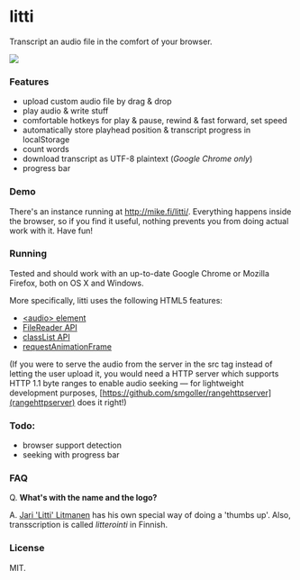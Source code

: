 litti
=====

Transcript an audio file in the comfort of your browser.

![](https://raw.github.com/mieky/litti/master/litti.png)

### Features

- upload custom audio file by drag & drop
- play audio & write stuff
- comfortable hotkeys for play & pause, rewind & fast forward, set speed
- automatically store playhead position & transcript progress in localStorage
- count words
- download transcript as UTF-8 plaintext (*Google Chrome only*)
- progress bar

### Demo

There's an instance running at http://mike.fi/litti/. Everything happens inside the browser, so if you find it useful, nothing prevents you from doing actual work with it. Have fun!

### Running

Tested and should work with an up-to-date Google Chrome or Mozilla Firefox, both on OS X and Windows.

More specifically, litti uses the following HTML5 features:

- [&lt;audio&gt; element](http://caniuse.com/audio)
- [FileReader API](http://caniuse.com/filereader)
- [classList API](http://caniuse.com/classlist)
- [requestAnimationFrame](http://caniuse.com/requestanimationframe)

(If you were to serve the audio from the server in the src tag instead of letting the user upload it, you would need a HTTP server which supports HTTP 1.1 byte ranges to enable audio seeking
&mdash; for lightweight development purposes, [https://github.com/smgoller/rangehttpserver](rangehttpserver) does it right!)

### Todo:

- browser support detection
- seeking with progress bar

### FAQ

Q. **What's with the name and the logo?**

A. [Jari 'Litti' Litmanen](https://en.wikipedia.org/wiki/Jari_Litmanen) has his own special way of doing a 'thumbs up'. Also, transscription is called *litterointi* in Finnish.

### License

MIT.
